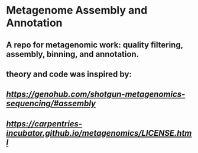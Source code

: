 # Metagenome Assembly and Annotation 

## A repo for metagenomic work: quality filtering, assembly, binning, and annotation.

## theory and code was inspired by: 
## *https://genohub.com/shotgun-metagenomics-sequencing/#assembly*
## *https://carpentries-incubator.github.io/metagenomics/LICENSE.html*
